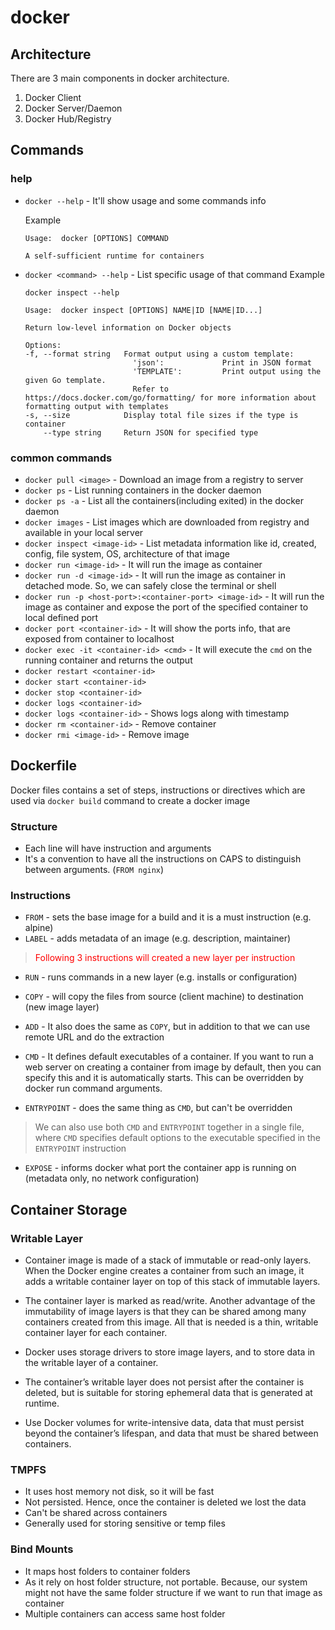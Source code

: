 # docker

## Architecture

There are 3 main components in docker architecture.

1. Docker Client
2. Docker Server/Daemon
3. Docker Hub/Registry

## Commands

### help

- `docker --help` - It'll show usage and some commands info

    Example
    ```
    Usage:  docker [OPTIONS] COMMAND

    A self-sufficient runtime for containers
    ```

- `docker <command> --help` - List specific usage of that command
Example
    ```
    docker inspect --help

    Usage:  docker inspect [OPTIONS] NAME|ID [NAME|ID...]

    Return low-level information on Docker objects

    Options:
    -f, --format string   Format output using a custom template:
                            'json':             Print in JSON format
                            'TEMPLATE':         Print output using the given Go template.
                            Refer to https://docs.docker.com/go/formatting/ for more information about formatting output with templates
    -s, --size            Display total file sizes if the type is container
        --type string     Return JSON for specified type
    ```

### common commands

- `docker pull <image>` - Download an image from a registry to server
- `docker ps` - List running containers in the docker daemon
- `docker ps -a` - List all the containers(including exited) in the docker daemon
- `docker images` - List images which are downloaded from registry and available in your local server
- `docker inspect <image-id>` - List metadata information like id, created, config, file system, OS, architecture of that image
- `docker run <image-id>` - It will run the image as container
- `docker run -d <image-id>` - It will run the image as container in detached mode. So, we can safely close the terminal or shell
- `docker run -p <host-port>:<container-port> <image-id>` - It will run the image as container and expose the port of the specified container to local defined port
- `docker port <container-id>` - It will show the ports info, that are exposed from container to localhost
- `docker exec -it <container-id> <cmd>` - It will execute the `cmd` on the running container and returns the output
- `docker restart <container-id>`
- `docker start <container-id>`
- `docker stop <container-id>`
- `docker logs <container-id>`
- `docker logs <container-id>` - Shows logs along with timestamp
- `docker rm <container-id>` - Remove container
- `docker rmi <image-id>` - Remove image

## Dockerfile

Docker files contains a set of steps, instructions or directives which are used via `docker build` command to create a docker image

### Structure

- Each line will have instruction and arguments
- It's a convention to have all the instructions on CAPS to distinguish between arguments. (`FROM nginx`)

### Instructions

- `FROM` - sets the base image for a build and it is a must instruction (e.g. alpine)
- `LABEL` - adds metadata of an image (e.g. description, maintainer)

> <p style="color:red"> Following 3 instructions will created a new layer per instruction </p>

- `RUN` - runs commands in a new layer (e.g. installs or configuration)
- `COPY` - will copy the files from source (client machine) to destination (new image layer)
- `ADD` - It also does the same as `COPY`, but in addition to that we can use remote URL and do the extraction

- `CMD` - It defines default executables of a container. If you want to run a web server on creating a container from image by default, then you can specify this and it is automatically starts. This can be overridden by docker run command arguments.

- `ENTRYPOINT` - does the same thing as `CMD`, but can't be overridden

> We can also use both `CMD` and `ENTRYPOINT` together in a single file, where `CMD` specifies default options to the executable specified in the `ENTRYPOINT` instruction

- `EXPOSE` - informs docker what port the container app is running on (metadata only, no network configuration)


## Container Storage

### Writable Layer

- Container image is made of a stack of immutable or read-only layers. When the Docker engine creates a container from such an image, it adds a writable container layer on top of this stack of immutable layers.

- The container layer is marked as read/write. Another advantage of the immutability of image layers is that they can be shared among many containers created from this image. All that is needed is a thin, writable container layer for each container.

- Docker uses storage drivers to store image layers, and to store data in the writable layer of a container.

- The container’s writable layer does not persist after the container is deleted, but is suitable for storing ephemeral data that is generated at runtime.

- Use Docker volumes for write-intensive data, data that must persist beyond the container’s lifespan, and data that must be shared between containers.

### TMPFS

- It uses host memory not disk, so it will be fast
- Not persisted. Hence, once the container is deleted we lost the data
- Can't be shared across containers
- Generally used for storing sensitive or temp files

### Bind Mounts

- It maps host folders to container folders
- As it rely on host folder structure, not portable. Because, our system might not have the same folder structure if we want to run that image as container
- Multiple containers can access same host folder

